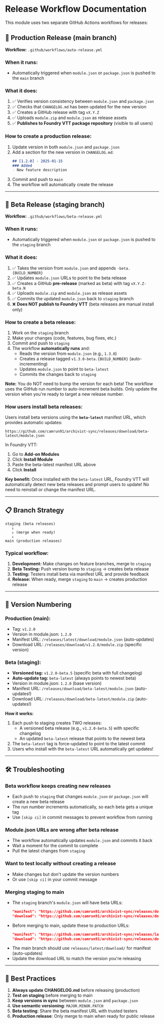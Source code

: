 # Release Workflow Documentation

This module uses two separate GitHub Actions workflows for releases:

## 🚀 Production Release (main branch)

**Workflow:** `.github/workflows/auto-release.yml`

### When it runs:
- Automatically triggered when `module.json` or `package.json` is pushed to the `main` branch

### What it does:
1. ✅ Verifies version consistency between `module.json` and `package.json`
2. ✅ Checks that `CHANGELOG.md` has been updated for the new version
3. ✅ Creates a GitHub release with tag `vX.Y.Z`
4. ✅ Uploads `module.zip` and `module.json` as release assets
5. ✅ **Publishes to Foundry VTT package repository** (visible to all users)

### How to create a production release:
1. Update version in both `module.json` and `package.json`
2. Add a section for the new version in `CHANGELOG.md`:
   ```markdown
   ## [1.2.0] - 2025-01-15
   ### Added
   - New feature description
   ```
3. Commit and push to `main`
4. The workflow will automatically create the release

---

## 🧪 Beta Release (staging branch)

**Workflow:** `.github/workflows/beta-release.yml`

### When it runs:
- Automatically triggered when `module.json` or `package.json` is pushed to the `staging` branch

### What it does:
1. ✅ Takes the version from `module.json` and appends `-beta.{BUILD_NUMBER}`
2. ✅ Updates `module.json` URLs to point to the beta release
3. ✅ Creates a GitHub **pre-release** (marked as beta) with tag `vX.Y.Z-beta.N`
4. ✅ Uploads `module.zip` and `module.json` as release assets
5. ✅ Commits the updated `module.json` back to `staging` branch
6. ❌ **Does NOT publish to Foundry VTT** (beta releases are manual install only)

### How to create a beta release:
1. Work on the `staging` branch
2. Make your changes (code, features, bug fixes, etc.)
3. Commit and push to `staging`
4. The workflow **automatically runs** and:
   - Reads the version from `module.json` (e.g., `1.3.0`)
   - Creates a release tagged `v1.3.0-beta.{BUILD_NUMBER}` (auto-incrementing)
   - Updates `module.json` to point to `beta-latest`
   - Commits the changes back to `staging`

**Note:** You do NOT need to bump the version for each beta! The workflow uses the GitHub run number to auto-increment beta builds. Only update the version when you're ready to target a new release number.

### How users install beta releases:

Users install beta versions using the **`beta-latest`** manifest URL, which provides automatic updates:

```
https://github.com/camrun91/archivist-sync/releases/download/beta-latest/module.json
```

In Foundry VTT:
1. Go to **Add-on Modules**
2. Click **Install Module**
3. Paste the beta-latest manifest URL above
4. Click **Install**

**Key benefit:** Once installed with the `beta-latest` URL, Foundry VTT will automatically detect new beta releases and prompt users to update! No need to reinstall or change the manifest URL.

---

## 📋 Branch Strategy

```
staging (beta releases)
   ↓
   ↓ (merge when ready)
   ↓
main (production releases)
```

### Typical workflow:
1. **Development:** Make changes on feature branches, merge to `staging`
2. **Beta Testing:** Push version bump to `staging` → creates beta release
3. **Testing:** Testers install beta via manifest URL and provide feedback
4. **Release:** When ready, merge `staging` to `main` → creates production release

---

## 🔧 Version Numbering

### Production (main):
- Tag: `v1.2.0`
- Version in module.json: `1.2.0`
- Manifest URL: `/releases/latest/download/module.json` (auto-updates)
- Download URL: `/releases/download/v1.2.0/module.zip` (specific version)

### Beta (staging):
- **Versioned tag:** `v1.2.0-beta.5` (specific beta with full changelog)
- **Auto-update tag:** `beta-latest` (always points to newest beta)
- Version in module.json: `1.2.0` (base version)
- Manifest URL: `/releases/download/beta-latest/module.json` (auto-updates!)
- Download URL: `/releases/download/beta-latest/module.zip` (auto-updates!)

**How it works:**
1. Each push to staging creates TWO releases:
   - A versioned beta release (e.g., `v1.2.0-beta.5`) with specific changelog
   - An updated `beta-latest` release that points to the newest beta
2. The `beta-latest` tag is force-updated to point to the latest commit
3. Users who install with the `beta-latest` URL automatically get updates!

---

## 🛠️ Troubleshooting

### Beta workflow keeps creating new releases
- Each push to `staging` that changes `module.json` or `package.json` will create a new beta release
- The run number increments automatically, so each beta gets a unique tag
- Use `[skip ci]` in commit messages to prevent workflow from running

### Module.json URLs are wrong after beta release
- The workflow automatically updates `module.json` and commits it back
- Wait a moment for the commit to complete
- Pull the latest changes from `staging`

### Want to test locally without creating a release
- Make changes but don't update the version numbers
- Or use `[skip ci]` in your commit message

### Merging staging to main
- The `staging` branch's `module.json` will have beta URLs:
  ```json
  "manifest": "https://github.com/camrun91/archivist-sync/releases/download/beta-latest/module.json",
  "download": "https://github.com/camrun91/archivist-sync/releases/download/beta-latest/module.zip"
  ```
- Before merging to main, update these to production URLs:
  ```json
  "manifest": "https://github.com/camrun91/archivist-sync/releases/latest/download/module.json",
  "download": "https://github.com/camrun91/archivist-sync/releases/download/v1.2.0/module.zip"
  ```
- The main branch should use `releases/latest/download/` for manifest (auto-updates)
- Update the download URL to match the version you're releasing

---

## 🎯 Best Practices

1. **Always update CHANGELOG.md** before releasing (production)
2. **Test on staging** before merging to main
3. **Keep versions in sync** between `module.json` and `package.json`
4. **Use semantic versioning**: `MAJOR.MINOR.PATCH`
5. **Beta testing**: Share the beta manifest URL with trusted testers
6. **Production release**: Only merge to main when ready for public release

